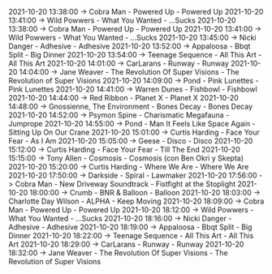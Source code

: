 2021-10-20 13:38:00 -> Cobra Man - Powered Up - Powered Up
2021-10-20 13:41:00 -> Wild Powwers - What You Wanted - ...Sucks
2021-10-20 13:38:00 -> Cobra Man - Powered Up - Powered Up
2021-10-20 13:41:00 -> Wild Powwers - What You Wanted - ...Sucks
2021-10-20 13:45:00 -> Nicki Danger - Adhesive - Adhesive
2021-10-20 13:52:00 -> Appaloosa - Bbqt Split - Big Dinner
2021-10-20 13:54:00 -> Teenage Sequence - All This Art - All This Art
2021-10-20 14:01:00 -> CarLarans - Runway - Runway
2021-10-20 14:04:00 -> Jane Weaver - The Revolution Of Super Visions - The Revolution of Super Visions
2021-10-20 14:09:00 -> Pond - Pink Lunettes - Pink Lunettes
2021-10-20 14:41:00 -> Warren Dunes - Fishbowl - Fishbowl
2021-10-20 14:44:00 -> Red Ribbon - Planet X - Planet X
2021-10-20 14:48:00 -> Gnossienne, The Environment - Bones Decay - Bones Decay
2021-10-20 14:52:00 -> Psymon Spine - Charismatic Megafauna - Jumprope
2021-10-20 14:55:00 -> Pond - Man It Feels Like Space Again - Sitting Up On Our Crane
2021-10-20 15:01:00 -> Curtis Harding - Face Your Fear - As I Am
2021-10-20 15:05:00 -> Geese - Disco - Disco
2021-10-20 15:12:00 -> Curtis Harding - Face Your Fear - Till The End
2021-10-20 15:15:00 -> Tony Allen - Cosmosis - Cosmosis (con Ben Okri y Skepta)
2021-10-20 15:20:00 -> Curtis Harding - Where We Are - Where We Are
2021-10-20 17:50:00 -> Darkside - Spiral - Lawmaker
2021-10-20 17:56:00 -> Cobra Man - New Driveway Soundtrack - Fistfight at the Stoplight
2021-10-20 18:00:00 -> Crumb - BNR & Balloon - Balloon
2021-10-20 18:03:00 -> Charlotte Day Wilson - ALPHA - Keep Moving
2021-10-20 18:09:00 -> Cobra Man - Powered Up - Powered Up
2021-10-20 18:12:00 -> Wild Powwers - What You Wanted - ...Sucks
2021-10-20 18:16:00 -> Nicki Danger - Adhesive - Adhesive
2021-10-20 18:19:00 -> Appaloosa - Bbqt Split - Big Dinner
2021-10-20 18:22:00 -> Teenage Sequence - All This Art - All This Art
2021-10-20 18:29:00 -> CarLarans - Runway - Runway
2021-10-20 18:32:00 -> Jane Weaver - The Revolution Of Super Visions - The Revolution of Super Visions
